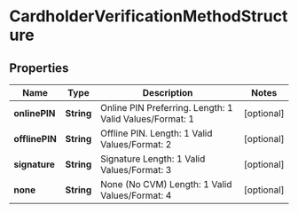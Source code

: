 

# CardholderVerificationMethodStructure

## Properties

Name | Type | Description | Notes
------------ | ------------- | ------------- | -------------
**onlinePIN** | **String** | Online PIN Preferring.   Length: 1   Valid Values/Format: 1 |  [optional]
**offlinePIN** | **String** | Offline PIN.   Length: 1   Valid Values/Format: 2 |  [optional]
**signature** | **String** | Signature   Length: 1   Valid Values/Format: 3 |  [optional]
**none** | **String** | None (No CVM)   Length: 1   Valid Values/Format: 4 |  [optional]




